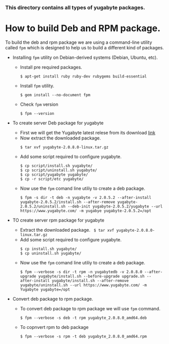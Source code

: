 ### This directory contains all types of yugabyte packages.

# How to build Deb and RPM package.

To build the deb and rpm package we are using a command-line utility called `fpm` which is designed to help us to build a different kind of packages.

- Installing `fpm` utility on Debian-derived systems (Debian, Ubuntu, etc). 
   - Install pre required packages.
        ```
        $ apt-get install ruby ruby-dev rubygems build-essential
        ```
   - Install `fpm` utility.
        ```
        $ gem install --no-document fpm
        ```
   - Check `fpm` version
        ```
        $ fpm --version
        ```

- To create server Deb package for yugabyte 
  - First we will get the Yugabyte latest relese from its download [link](https://download.yugabyte.com/)
   - Now extract the downloaded package.
        ``` 
        $ tar xvf yugabyte-2.0.8.0-linux.tar.gz
        ```
   - Add some script required to configure yugabyte.
        ```
        $ cp script/install.sh yugabyte/
        $ cp script/uninstall.sh yugabyte/
        $ cp script/yugabyte yugabyte/
        $ cp -r script/etc yugabyte/
        ```
   - Now use the `fpm` comand line utiliy to create a deb package. 
        ```
        $ fpm -s dir -t deb -n yugabyte -v 2.0.5.2 --after-install yugabyte-2.0.5.2/install.sh --after-remove yugabyte-2.0.5.2/uninstall.sh --deb-init yugabyte-2.0.5.2/yugabyte --url https://www.yugabyte.com/ -m yugabye yugabyte-2.0.5.2=/opt
        ```
- TO create server rpm package for yugabyte
  - Extract the downloaded package.
        ``` 
        $ tar xvf yugabyte-2.0.8.0-linux.tar.gz
        ```
   - Add some script required to configure yugabyte.
        ```
        $ cp install.sh yugabyte/
        $ cp uninstall.sh yugabyte/
        ```
   - Now use the `fpm` comand line utiliy to create a deb package. 
        ```
        $ fpm --verbose -s dir -t rpm -n yugabytedb -v 2.0.8.0 --after-upgrade yugabyte/install.sh --before-upgrade upgrade.sh --after-install yugabyte/install.sh --after-remove yugabyte/uninstall.sh --url https://www.yugabyte.com/ -m Yugabyte yugabyte=/opt
        ```
- Convert deb package to rpm package.
   - To convert deb package to rpm package we will use `fpm` command.
        ```
        $ fpm --verbose -s deb -t rpm yugabyte_2.0.8.0_amd64.deb
        ```
   - To copnvert rpm to deb package 
        ```
        $ fpm --verbose -s rpm -t deb yugabyte_2.0.8.0_amd64.rpm
        ```
